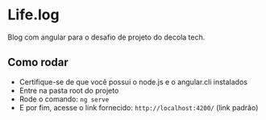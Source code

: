 # Life.log

Blog com angular para o desafio de projeto do decola tech.

## Como rodar

- Certifique-se de que você possui o node.js e o angular.cli instalados
- Entre na pasta root do projeto
- Rode o comando: `ng serve`
- E por fim, acesse o link fornecido: `http://localhost:4200/` (link padrão)
